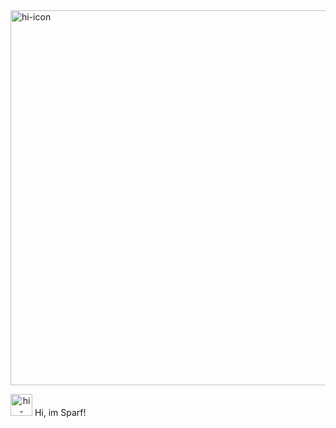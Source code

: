 
<img src="https://i.imgur.com/jaf5VeR.png" alt="hi-icon" style="height:600px;">


<img src="https://i.imgur.com/mnAd5pc.png" alt="hi-icon" style="height:35px; text-align:center;"> Hi, im Sparf!


